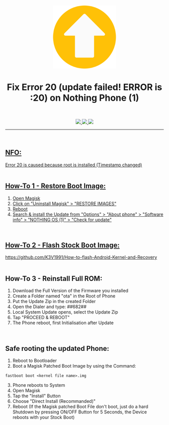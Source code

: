 <p align="center"><img src="https://github.com/K3V1991/Fix-Error-20-on-Nothing-Phone-_1_/blob/main/Fix-Error-20.png" width="200"></a>
<h1 align="center"><b>Fix Error 20 (update failed! ERROR is :20) on Nothing Phone (1)</b></h1>
<br />

<p align="center">
<a href="https://ko-fi.com/k3v1991" alt="Ko-fi"><img src="https://img.shields.io/badge/Ko--fi-F16061?style=for-the-badge&logo=ko-fi&logoColor=white">
<a href="https://www.paypal.com/cgi-bin/webscr?cmd=_s-xclick&hosted_button_id=HW8B98TVDLKWA" alt="PayPal"><img src="https://img.shields.io/badge/PayPal-00457C?style=for-the-badge&logo=paypal&logoColor=white">
<a href="https://github.com/K3V1991/Donate-Crypto/blob/main/README.md" alt="Crypto"><img src="https://img.shields.io/badge/Bitcoin-000?style=for-the-badge&logo=bitcoin&logoColor=white">
</p>
<hr>
<br />

## NFO:
Error 20 is caused because root is installed (Timestamp changed)
<br />
<br />

## How-To 1 - Restore Boot Image:
1. Open Magisk
2. Click on "Uninstall Magisk" > "RESTORE IMAGES"
3. Reboot
4. Search & install the Update from "Options" > "About phone" > "Software info" > "NOTHING OS (1)" > "Check for update"
<br />

## How-To 2 - Flash Stock Boot Image:
https://github.com/K3V1991/How-to-flash-Android-Kernel-and-Recovery
<br />
<br />

## How-To 3 - Reinstall Full ROM:
1. Download the Full Version of the Firmware you installed
2. Create a Folder named "ota" in the Root of Phone
3. Put the Update Zip in the created Folder
4. Open the Dialer and type: *#*#682#*#*
5. Local System Update opens, select the Update Zip
6. Tap "PROCEED & REBOOT"
7. The Phone reboot, first Initialisation after Update
<br />

## Safe rooting the updated Phone:
1. Reboot to Bootloader
2. Boot a Magisk Patched Boot Image by using the Command:
```
fastboot boot <kernel file name>.img
```
3. Phone reboots to System
4. Open Magisk
5. Tap the "Install" Button
6. Choose "Direct Install (Recommanded)"
7. Reboot (If the Magisk patched Boot File don't boot, just do a hard Shutdown by pressing ON/OFF Button for 5 Seconds, the Device reboots with your Stock Boot)
